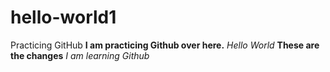 # hello-world1
Practicing GitHub
**I am practicing Github over here.**
*Hello World*
**These are the changes**
*I am learning Github*
